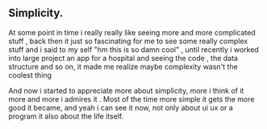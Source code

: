 
<h2>Simplicity.</h2>

At some point in time i really really like seeing more and more complicated stuff , back then it just so fascinating for me to see some really complex stuff and i said to my self "hm this is so damn cool" , until recently i worked into large project an app for a hospital and seeing the code , the data structure and so on, it made me realize maybe complexity wasn't the coolest thing

And now i started to appreciate more about simplicity, more i think of it more and more i admires it . Most of the time more simple it gets the more good it became, and yeah i can see it now, not only about ui ux or a program it also about the life itself.

